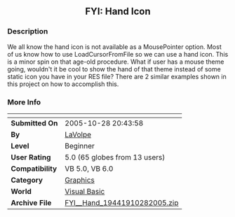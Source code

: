 ﻿<div align="center">

## FYI: Hand Icon


</div>

### Description

We all know the hand icon is not available as a MousePointer option. Most of us know how to use LoadCursorFromFile so we can use a hand icon. This is a minor spin on that age-old procedure. What if user has a mouse theme going, wouldn't it be cool to show the hand of that theme instead of some static icon you have in your RES file? There are 2 similar examples shown in this project on how to accomplish this.
 
### More Info
 


<span>             |<span>
---                |---
**Submitted On**   |2005-10-28 20:43:58
**By**             |[LaVolpe](https://github.com/Planet-Source-Code/PSCIndex/blob/master/ByAuthor/lavolpe.md)
**Level**          |Beginner
**User Rating**    |5.0 (65 globes from 13 users)
**Compatibility**  |VB 5\.0, VB 6\.0
**Category**       |[Graphics](https://github.com/Planet-Source-Code/PSCIndex/blob/master/ByCategory/graphics__1-46.md)
**World**          |[Visual Basic](https://github.com/Planet-Source-Code/PSCIndex/blob/master/ByWorld/visual-basic.md)
**Archive File**   |[FYI\_\_Hand\_19441910282005\.zip](https://github.com/Planet-Source-Code/lavolpe-fyi-hand-icon__1-63065/archive/master.zip)








